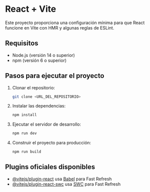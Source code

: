 # React + Vite

Este proyecto proporciona una configuración mínima para que React funcione en Vite con HMR y algunas reglas de ESLint.

## Requisitos

- Node.js (versión 14 o superior)
- npm (versión 6 o superior)

## Pasos para ejecutar el proyecto

1. Clonar el repositorio:
    ```bash
    git clone <URL_DEL_REPOSITORIO>
    ```

2. Instalar las dependencias:
    ```bash
    npm install
    ```

3. Ejecutar el servidor de desarrollo:
    ```bash
    npm run dev
    ```

4. Construir el proyecto para producción:
    ```bash
    npm run build
    ```

## Plugins oficiales disponibles

- [@vitejs/plugin-react](https://github.com/vitejs/vite-plugin-react/blob/main/packages/plugin-react/README.md) usa [Babel](https://babeljs.io/) para Fast Refresh
- [@vitejs/plugin-react-swc](https://github.com/vitejs/vite-plugin-react-swc) usa [SWC](https://swc.rs/) para Fast Refresh